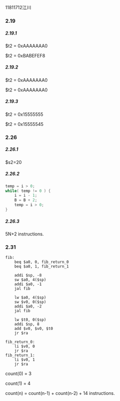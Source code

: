 11811712江川

### 2.19

##### 2.19.1

$t2 = 0xAAAAAAA0

$t2 = 0xBABEFEF8

##### 2.19.2

$t2 = 0xAAAAAAA0

$t2 = 0xAAAAAAA0

##### 2.19.3

$t2 = 0x15555555

$t2 = 0x15555545

### 2.26

##### 2.26.1

$s2=20

##### 2.26.2

```c
temp = i > 0;
while( temp != 0 ) {
	i = i - 1;
    B = B + 2;
    temp = i > 0;
}
```

##### 2.26.3

5N+2 instructions.

### 2.31

```assembly
fib: 
	beq $a0, 0, fib_return_0
	beq $a0, 1, fib_return_1
	
	addi $sp, -8
	sw $a0, 4($sp)
	addi $a0, -1
	jal fib
	
	lw $a0, 4($sp)
	sw $v0, 0($sp)
	addi $a0, -2
	jal fib
	
	lw $t0, 0($sp)
	addi $sp, 8
	add $v0, $v0, $t0
	jr $ra
	
fib_return_0:
	li $v0, 0
	jr $ra
fib_return_1:
	li $v0, 1
	jr $ra
```

count(0) = 3

count(1) = 4

count(n) = count(n-1) + count(n-2) + 14 instructions.